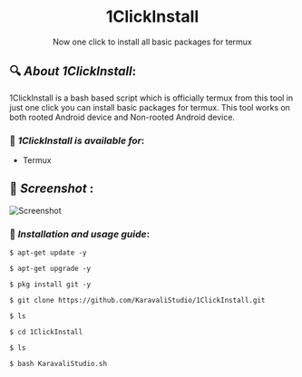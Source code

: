 <h1 align="center">1ClickInstall</h1>

<p align="center">
      Now one click to install all basic packages for termux
</p>

## 🔍 ***About 1ClickInstall***:
1ClickInstall is a bash based script which is officially termux from this tool in just one click you can install basic packages for termux. This tool works on both rooted Android device and Non-rooted Android device.

### 📌 ***1ClickInstall is available for***:

* Termux

## 📌 ***Screenshot*** :
![Screenshot](https://user-images.githubusercontent.com/63892972/81304737-12ebdf00-909b-11ea-9a62-0e26175f4ea4.jpg)



### 📌 ***Installation and usage guide***:
```
$ apt-get update -y
```
```
$ apt-get upgrade -y
```
```
$ pkg install git -y
```
```
$ git clone https://github.com/KaravaliStudio/1ClickInstall.git
```
```
$ ls
```
```
$ cd 1ClickInstall
```
```
$ ls
```
```
$ bash KaravaliStudio.sh
```
